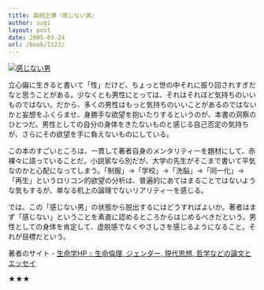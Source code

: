 ```yaml
---
title: 森岡正博『感じない男』
author: sugi
layout: post
date: 2005-03-24
url: /book/1122/
---
```

<a href="http://www.amazon.co.jp/exec/obidos/ASIN/4480062211/chezsugi-22/ref=nosim/" name="amazletlink" target="_blank"><img src="http://i1.wp.com/ec2.images-amazon.com/images/I/419E6RGA7EL.SL160.jpg?w=660" alt="感じない男" class="alignleft" data-recalc-dims="1" /></a>

立心偏に生きると書いて「性」だけど、ちょっと世の中それに振り回されすぎだなと思うことがある。少なくとも男性にとっては、それはそれほど気持ちのいいものではない。だから、多くの男性はもっと気持ちのいいことがあるのではないかと妄想をふくらませ、身勝手な欲望を抱いたりするというのが、本書の洞察のひとつだ。男性としての自分の身体をきたないものと感じる自己否定の気持ちが、さらにその欲望を手に負えないものにしている。

この本のすごいところは、一貫して著者自身のメンタリティーを題材にして、赤裸々に語っていることだ。小説家なら別だが、大学の先生がそこまで書いて平気なのかと心配になってしまう。「制服」→「学校」→「洗脳」→「同一化」→「再生」というロリコン的欲望の分析は、普遍的にあてはまることではないような気もするが、単なる机上の論理でないリアリティーを感じる。

では、この「感じない男」の状態から脱出するにはどうすればよいか。著者はまず「感じない」ということを素直に認めるところからはじめるべきだという。男性としての身体を肯定して、虚脱感でなくやさしさを感じるようになること。それが目標だという。

著者のサイト - [生命学HP :: 生命倫理, ジェンダー, 現代思想, 哲学などの論文とエッセイ][1]

★★★


 [1]: http://www.lifestudies.org/jp/